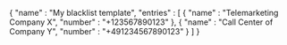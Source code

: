 { 
  "name" : "My blacklist template",
  "entries" : [ 
      { 
        "name" : "Telemarketing Company X",
        "number" : "+123567890123"
      },
      { 
        "name" : "Call Center of Company Y",
        "number" : "+491234567890123"
      }
    ]
}
